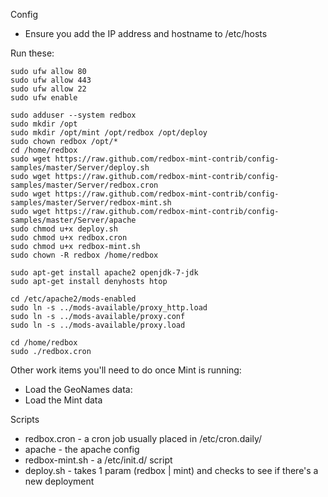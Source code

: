 Config
* Ensure you add the IP address and hostname to /etc/hosts

Run these:

    sudo ufw allow 80
    sudo ufw allow 443
    sudo ufw allow 22
    sudo ufw enable
    
    sudo adduser --system redbox
    sudo mkdir /opt
    sudo mkdir /opt/mint /opt/redbox /opt/deploy
    sudo chown redbox /opt/*
    cd /home/redbox
    sudo wget https://raw.github.com/redbox-mint-contrib/config-samples/master/Server/deploy.sh
    sudo wget https://raw.github.com/redbox-mint-contrib/config-samples/master/Server/redbox.cron
    sudo wget https://raw.github.com/redbox-mint-contrib/config-samples/master/Server/redbox-mint.sh
    sudo wget https://raw.github.com/redbox-mint-contrib/config-samples/master/Server/apache
    sudo chmod u+x deploy.sh
    sudo chmod u+x redbox.cron
    sudo chmod u+x redbox-mint.sh
    sudo chown -R redbox /home/redbox
    
    sudo apt-get install apache2 openjdk-7-jdk
    sudo apt-get install denyhosts htop

    cd /etc/apache2/mods-enabled
    sudo ln -s ../mods-available/proxy_http.load
    sudo ln -s ../mods-available/proxy.conf 
    sudo ln -s ../mods-available/proxy.load

    cd /home/redbox
    sudo ./redbox.cron




Other work items you'll need to do once Mint is running:
* Load the GeoNames data: 
* Load the Mint data

Scripts
* redbox.cron - a cron job usually placed in /etc/cron.daily/
* apache - the apache config
* redbox-mint.sh - a /etc/init.d/ script
* deploy.sh - takes 1 param (redbox | mint) and checks to see if there's a new deployment
